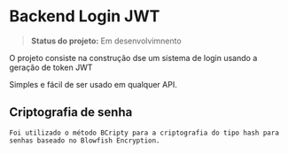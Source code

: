 <h1>Backend Login JWT</h1>

> <b>Status do projeto:</b> Em desenvolvimnento

O projeto consiste na construção dse um sistema de login usando a geração de token JWT

Simples e fácil de ser usado em qualquer API.
<h2> Criptografia de senha </h2>

```
Foi utilizado o método BCripty para a criptografia do tipo hash para senhas baseado no Blowfish Encryption.
```

